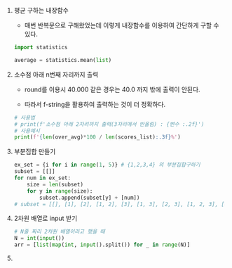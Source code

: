 1. 평균 구하는 내장함수
   
   - 매번 반복문으로 구해왔었는데 이렇게 내장함수를 이용하여 간단하게 구할 수 있다.
   
   ```python
   import statistics
   
   average = statistics.mean(list)
   ```

2. 소수점 아래 n번째 자리까지 출력
   
   - round를 이용시 40.000 같은 경우는 40.0 까지 밖에 출력이 안된다.
   
   - 따라서 f-string을 활용하여 출력하는 것이 더 정확하다.
   
   ```python
   # 사용법
   # print(f'소수점 아래 2자리까지 출력(3자리에서 반올림) : {변수 :.2f}')
   # 사용예시
   print(f'{len(over_avg)*100 / len(scores_list):.3f}%')
   ```

3. 부분집합 만들기
   
   ```python
   ex_set = {i for i in range(1, 5)} # {1,2,3,4} 의 부분집합구하기
   subset = [[]]
   for num in ex_set:
       size = len(subset)
       for y in range(size):
           subset.append(subset[y] + [num])
   # subset = [[], [1], [2], [1, 2], [3], [1, 3], [2, 3], [1, 2, 3], [4], [1, 4], [2, 4], [1, 2, 4], [3, 4], [1, 3, 4], [2, 3, 4], [1, 2, 3, 4]]
   ```

4. 2차원 배열로 input 받기
   
   ```python
   # N줄 짜리 2차원 배열이라고 했을 때
   N = int(input())
   arr = [list(map(int, input().split()) for _ in range(N)]
   ```

5. 
